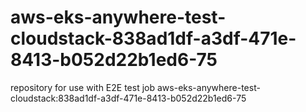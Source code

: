 # aws-eks-anywhere-test-cloudstack-838ad1df-a3df-471e-8413-b052d22b1ed6-75
repository for use with E2E test job aws-eks-anywhere-test-cloudstack:838ad1df-a3df-471e-8413-b052d22b1ed6-75
